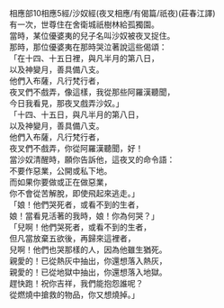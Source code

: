 相應部10相應5經/沙奴經(夜叉相應/有偈篇/祇夜)(莊春江譯)  
有一次，世尊住在舍衛城祇樹林給孤獨園。  
當時，某位優婆夷的兒子名叫沙奴被夜叉捉住。  
那時，那位優婆夷在那時哭泣著說這些偈頌：  
「在十四、十五日裡，與凡半月的第八日，  
以及神變月，善具備八支。  
他們入布薩，凡行梵行者，  
夜叉們不戲弄，像這樣，我從那些阿羅漢聽聞，  
今日我看見，那夜叉戲弄沙奴。」  
「十四、十五日，與凡半月的第八日，  
以及神變月，善具備八支。  
他們入布薩，凡行梵行者，  
夜叉們不戲弄，你從阿羅漢聽聞，好！  
當沙奴清醒時，願你告訴他，這夜叉的命令語：  
不要作惡業，公開或私下地。  
而如果你要做或正在做惡業，  
你不會從苦解脫，即使飛起來逃走。」  
「娘！他們哭死者，或看不到的生者，  
娘！當看見活著的我時，娘！你為何哭？」  
「兒啊！他們哭死者，或看不到的生者，  
但凡當放棄五欲後，再歸來這裡者，  
兒啊！他們也哭那樣的人，因為他雖生猶死。  
親愛的！已從熱灰中抽出，你還想落入熱灰，  
親愛的！已從地獄中抽出，你還想落入地獄。  
趕快跑！祝你吉祥，我們能抱怨誰呢？  
從燃燒中搶救的物品，你又想燒掉。」  
  
  
